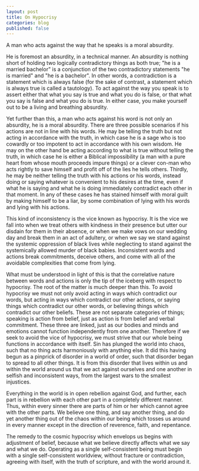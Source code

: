 ```yaml
---
layout: post
title: On Hypocrisy
categories: blog
published: false
---
```


A man who acts against the way that he speaks is a moral absurdity.

He is foremost an absurdity, in a technical manner. An absurdity is nothing short of holding two logically contradictory things as both true; "he is a married bachelor" is a conjunction of the two contradictory statements "he is married" and "he is a bachelor". In other words, a contradiction is a statement which is always false (for the sake of contrast, a statement which is always true is called a tautology). To act against the way you speak is to assert either that what you say is true and what you do is false, or that what you say is false and what you do is true. In either case, you make yourself out to be a living and breathing absurdity.

Yet further than this, a man who acts against his word is not only an absurdity, he is a moral absurdity. There are three possible scenarios if his actions are not in line with his words. He may be telling the truth but not acting in accordance with the truth, in which case he is a sage who is too cowardly or too impotent to act in accordance with his own wisdom. He may on the other hand be acting according to what is true without telling the truth, in which case he is either a Biblical impossibility (a man with a pure heart from whose mouth proceeds impure things) or a clever con-man who acts rightly to save himself and profit off of the lies he tells others. Thirdly, he may be neither telling the truth with his actions or his words, instead doing or saying whatever is convenient to his desires at the time, even if what he is saying and what he is doing immediately contradict each other in that moment. In any of these cases he has stained himself with moral guilt by making himself to be a liar, by some combination of lying with his words and lying with his actions.

This kind of inconsistency is the vice known as hypocrisy. It is the vice we fall into when we treat others with kindness in their presence but utter our disdain for them in their absence, or when we make vows on our wedding day and break them in an act of adultery, or when we say we stand against the systemic oppression of black lives while neglecting to stand against the systemically allowed murder of black babies. Inconsistent words and actions break commitments, deceive others, and come with all of the avoidable complexities that come from lying.

What must be understood in light of this is that the correlative nature between words and actions is only the tip of the iceberg with respect to hypocrisy. The root of the matter is much deeper than this. To avoid hypocrisy we must not only avoid acting in ways which contradict our words, but acting in ways which contradict our other actions, or saying things which contradict our other words, or believing things which contradict our other beliefs. These are not separate categories of things; speaking is action from belief, just as action is from belief and verbal commitment. These three are linked, just as our bodies and minds and emotions cannot function independently from one another. Therefore if we seek to avoid the vice of hypocrisy, we must strive that our whole being functions in accordance with itself. Sin has plunged the world into chaos, such that no thing acts harmoniously with anything else. It did this having begun as a pinprick of disorder in a world of order, such that disorder began to spread to all other things. It is from this disorder that lives within us and within the world around us that we act against ourselves and one another in selfish and inconsistent ways, from the largest wars to the smallest injustices.

Everything in the world is in open rebellion against God, and further, each part is in rebellion with each other part in a completely different manner. Thus, within every sinner there are parts of him or her which cannot agree with the other parts. We believe one thing, and say another thing, and do yet another thing out of the chaos within our being which tosses us around in every manner except in the direction of reverence, faith, and repentance.

The remedy to the cosmic hypocrisy which envelops us begins with adjustment of belief, because what we believe directly affects what we say and what we do. Operating as a single self-consistent being must begin with a single self-consistent worldview, without fracture or contradiction, agreeing with itself, with the truth of scripture, and with the world around it.
